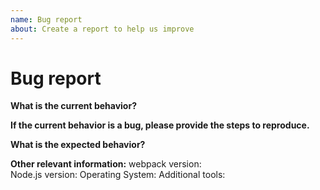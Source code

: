 ```yaml
---
name: Bug report
about: Create a report to help us improve
---
```


<!-- Please don't delete this template or we'll close your issue -->

<!-- Before creating an issue please make sure you are using the latest version of webpack. -->

# Bug report

<!-- Please ask questions on StackOverflow or the webpack Gitter. -->

<!-- https://stackoverflow.com/questions/ask?tags=webpack -->

<!-- https://gitter.im/webpack/webpack -->

<!-- Issues which contain questions or support requests will be closed. -->

**What is the current behavior?**

**If the current behavior is a bug, please provide the steps to reproduce.**

<!-- A great way to do this is to provide your configuration via a GitHub repo. -->

<!-- Best provide a minimal reproduceable repo with instructions -->

<!-- Repos with too many files or long configs are not suitable -->

<!-- Please only add small snippets of code directly into the issue -->

<!-- https://gist.github.com is a good place for longer code snippets -->

<!-- If your issue is caused by a plugin or loader file the issue on the plugin/loader repo instead. -->

**What is the expected behavior?**

<!-- "It should work" is not a good explaination -->

<!-- Explain how exactly you expecting it to behave -->

**Other relevant information:**
webpack version:  
Node.js version:
Operating System:
Additional tools:
